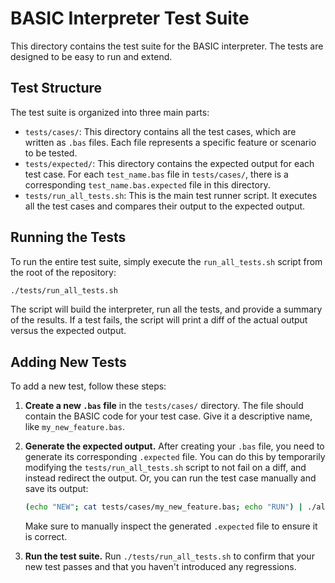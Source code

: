 # BASIC Interpreter Test Suite

This directory contains the test suite for the BASIC interpreter. The tests are designed to be easy to run and extend.

## Test Structure

The test suite is organized into three main parts:

-   `tests/cases/`: This directory contains all the test cases, which are written as `.bas` files. Each file represents a specific feature or scenario to be tested.
-   `tests/expected/`: This directory contains the expected output for each test case. For each `test_name.bas` file in `tests/cases/`, there is a corresponding `test_name.bas.expected` file in this directory.
-   `tests/run_all_tests.sh`: This is the main test runner script. It executes all the test cases and compares their output to the expected output.

## Running the Tests

To run the entire test suite, simply execute the `run_all_tests.sh` script from the root of the repository:

```bash
./tests/run_all_tests.sh
```

The script will build the interpreter, run all the tests, and provide a summary of the results. If a test fails, the script will print a diff of the actual output versus the expected output.

## Adding New Tests

To add a new test, follow these steps:

1.  **Create a new `.bas` file** in the `tests/cases/` directory. The file should contain the BASIC code for your test case. Give it a descriptive name, like `my_new_feature.bas`.

2.  **Generate the expected output.** After creating your `.bas` file, you need to generate its corresponding `.expected` file. You can do this by temporarily modifying the `tests/run_all_tests.sh` script to not fail on a diff, and instead redirect the output. Or, you can run the test case manually and save its output:

    ```bash
    (echo "NEW"; cat tests/cases/my_new_feature.bas; echo "RUN") | ./altair_basic > tests/expected/my_new_feature.bas.expected 2>&1
    ```

    Make sure to manually inspect the generated `.expected` file to ensure it is correct.

3.  **Run the test suite.** Run `./tests/run_all_tests.sh` to confirm that your new test passes and that you haven't introduced any regressions.
